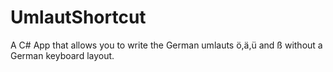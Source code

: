# UmlautShortcut
A C# App that allows you to write the German umlauts ö,ä,ü and ß without a German keyboard layout.
